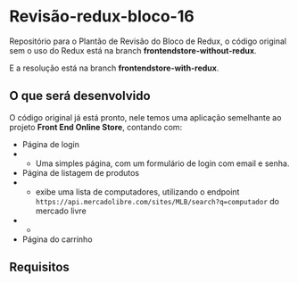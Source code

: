 # Revisão-redux-bloco-16
Repositório para o Plantão de Revisão do Bloco de Redux, o código original sem o uso do Redux está na branch **frontendstore-without-redux**.

E a resolução está na branch **frontendstore-with-redux**.

## O que será desenvolvido

O código original já está pronto, nele temos uma aplicação semelhante ao projeto **Front End Online Store**, contando com:

- Página de login
- - Uma simples página, com um formulário de login com email e senha.
- Página de listagem de produtos
- - exibe uma lista de computadores, utilizando o endpoint `https://api.mercadolibre.com/sites/MLB/search?q=computador`
 do mercado livre
- - 
- Página do carrinho

## Requisitos
